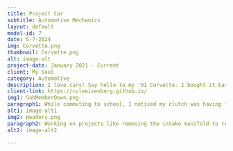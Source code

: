 ```yaml
---
title: Project Car
subtitle: Automotive Mechanics
layout: default
modal-id: 7
date: 5-7-2024
img: Corvette.png
thumbnail: Corvette.png
alt: image-alt
project-date: January 2021 - Current
client: My Soul
category: Automotive
description: I love cars! Say hello to my '01 Corvette. I bought it back in January 2021, and I've kept busy maintaining and upgrading this beauty.
client-link: https://coleeisenberg.github.io/
img1: SubMemberDown.png
paragraph1: While commuting to school, I noticed my clutch was having trouble staying disengaged when actuated (the system wasn't holding pressure). Following normal troubleshooting procedures, I started with the easiest solutions. No luck with a fluid bleed. Changing the master cylinder didn’t solve the problem either. The only possible culprit left was the slave cylinder, which required removing the rear subframe/transaxle assembly and sliding the torque tube away from the back of the motor. Once I had it apart, I swapped out the part and decided to replace the clutch and flywheel as well—since I didn’t want to do this job again anytime soon! After spending my entire spring break on my back in the driveway, my transmission never felt so smooth.
alt1: image-alt1
img2: Headers.png
paragraph2: Working on projects like removing the intake manifold to replace the oil pressure sensor, jacking up the motor to install long tube headers, and countless other tasks has continuously honed my mechanical aptitude. Each challenge pushes me to think critically and sharpen my skills with every turn of the wrench.
alt2: image-alt2

---
```

